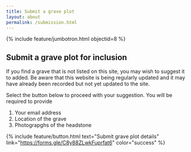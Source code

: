 ```yaml
---
title: Submit a grave plot
layout: about
permalink: /submission.html
---
```


{% include feature/jumbotron.html objectid=8 %}

## Submit a grave plot for inclusion
If you find a grave that is not listed on this site, you may wish to suggest it to added.
Be aware that this website is being regularly updated and it may have already been recorded but not yet updated to the site.

Select the button  below to proceed with your suggestion.
You will be required to provide
1. Your email address
2. Location of the grave
3. Photograpghs of the headstone 

{% include feature/button.html text="Submit grave plot details" link="https://forms.gle/C8y88ZLwkFuprfat6" color="success" %}
